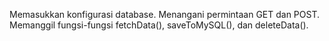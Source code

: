 <?php
include('db_config.php');
header('Access-Control-Allow-Origin: *');
header('Access-Control-Allow-Methods: POST, GET, OPTIONS');
header('Access-Control-Allow-Headers: Origin, X-Requested-With, Content-Type, Accept');
header('Content-Type: application/json');

session_start();

if (isset($_GET['delete'])) {
    deleteData($_GET['delete']);
} elseif ($_SERVER['REQUEST_METHOD'] === 'POST') {
    // Pengolahan data POST
} else {
    fetchData();
}

// Fungsi-fungsi untuk mengambil, menyimpan, dan menghapus data dari database
?>


Memasukkan konfigurasi database.
Menangani permintaan GET dan POST.
Memanggil fungsi-fungsi fetchData(), saveToMySQL(), dan deleteData().